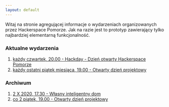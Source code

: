 ```yaml
---
layout: default
---
```


Witaj na stronie agregującej informacje o wydarzeniach organizowanych przez Hackerspace Pomorze. Jak na razie jest to prototyp zawierający tylko najbardziej elementarną funkcjonalność.

### Aktualne wydarzenia

1. [każdy czwartek, 20.00 - Hackday - Dzień otwarty Hackerspace Pomorze](./dzien-otwarty.html)
2. [każdy ostatni piątek miesiąca, 19.00 - Otwarty dzień projektowy](./otwarty-dzien-projektowy.html)

### Archiwum
1. [2 X 2020, 17.30 - Własny inteligentny dom](./iot-na-ikm.html)
2. [co 2 piątek, 19.00 - Otwarty dzień projektowy](./otwarty-dzien-projektowy.html)

